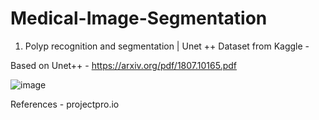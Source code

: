 # Medical-Image-Segmentation
1. Polyp recognition and segmentation | Unet ++
Dataset from Kaggle - 

Based on Unet++ - https://arxiv.org/pdf/1807.10165.pdf

![image](https://user-images.githubusercontent.com/84491010/202222579-733dc7be-97a9-4015-baa8-dac81ca9e17d.png)

References - projectpro.io
